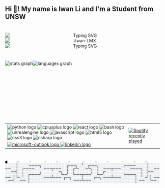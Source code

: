 <h2 align="left">Hi 👋! My name is Iwan Li and I'm a Student from UNSW</h2>

###

<br clear="both">

<div align="center" style="display:flex; flex-direction: column">
    <img src="https://readme-typing-svg.demolab.com?font=Delius&size=30&pause=1000&color=B61E97E4&background=FF1E1E00&width=435&lines=Hello!+You+are+my" alt="Typing SVG" />
    <img src="https://count.getloli.com/@:Iwan-LMX?theme=booru-lisu" alt=":Iwan-LMX" />
    <img src="https://readme-typing-svg.demolab.com?font=Delius&size=30&pause=1000&color=B61E97E4&background=FF1E1E00&width=435&lines=Visotrs" alt="Typing SVG" />
</div>

###

<br clear="both">
<div align="center" style="display:flex; flex-direction: row">
  <img src="https://github-readme-stats.vercel.app/api?username=Iwan-LMX&hide_title=false&hide_rank=false&show_icons=true&include_all_commits=true&count_private=true&disable_animations=false&theme=dracula&locale=en&hide_border=false" height="150" alt="stats graph"  />
  <img src="https://github-readme-stats.vercel.app/api/top-langs?username=Iwan-LMX&locale=en&hide_title=false&layout=compact&card_width=320&langs_count=5&theme=dracula&hide_border=false" height="150" alt="languages graph"  />
</div>


###
<br clear="both">


<table border="0" align="center">
 <tr>
    <td>
        <div>
            <img src="https://cdn.jsdelivr.net/gh/devicons/devicon/icons/python/python-original.svg" height="30" alt="python logo"  />
            <img src="https://cdn.jsdelivr.net/gh/devicons/devicon/icons/cplusplus/cplusplus-original.svg" height="30" alt="cplusplus logo"  />
            <img src="https://cdn.jsdelivr.net/gh/devicons/devicon/icons/react/react-original.svg" height="30" alt="react logo"  />
            <img src="https://cdn.jsdelivr.net/gh/devicons/devicon/icons/bash/bash-original.svg" height="30" alt="bash logo"  />
            <img src="https://cdn.jsdelivr.net/gh/devicons/devicon/icons/unrealengine/unrealengine-original.svg" height="30" alt="unrealengine logo"  />
            <img src="https://cdn.jsdelivr.net/gh/devicons/devicon/icons/javascript/javascript-original.svg" height="30" alt="javascript logo"  />
            <img src="https://cdn.jsdelivr.net/gh/devicons/devicon/icons/html5/html5-original.svg" height="30" alt="html5 logo"  />
            <img src="https://cdn.jsdelivr.net/gh/devicons/devicon/icons/css3/css3-original.svg" height="30" alt="css3 logo"  />
            <img src="https://cdn.jsdelivr.net/gh/devicons/devicon/icons/csharp/csharp-original.svg" height="30" alt="csharp logo"  />
        </div>
    </td>
    <td rowspan=2>
        <div>
            <a href="https://open.spotify.com/user/31hsxcfnpcdixgcj7msrdffpzany">
            <img src="https://spotify-recently-played-readme.vercel.app/api?user=31hsxcfnpcdixgcj7msrdffpzany&count=5" alt="Spotify recently played"  />
            </a>
        </div>
    </td>
 </tr>
 <tr>
    <td>
        <!-- <div style="display: flex; flex-direction: column;"> -->
        <div> 
           <a href="iwan.li@outlook.com" target="_blank">
                <img src="https://raw.githubusercontent.com/maurodesouza/profile-readme-generator/master/src/assets/icons/social/microsoft-outlook/default.svg" width="52" height="40" alt="microsoft-outlook logo"/>
            </a>
            <a href="https://www.linkedin.com/in/iwanli/" target="_blank">
                <img src="https://raw.githubusercontent.com/maurodesouza/profile-readme-generator/master/src/assets/icons/social/linkedin/default.svg" width="52" height="40" alt="linkedin logo"  />
            </a>
        </div>
    </td>
 </tr>
</table>





<div>




###

<br clear="both">

<picture>
  <source media="(prefers-color-scheme: dark)" srcset="https://raw.githubusercontent.com/Iwan-LMX/Iwan-LMX/output/pacman-contribution-graph-dark.svg">
  <source media="(prefers-color-scheme: light)" srcset="https://raw.githubusercontent.com/Iwan-LMX/Iwan-LMX/output/pacman-contribution-graph.svg">
  <img alt="pacman contribution graph" src="https://raw.githubusercontent.com/Iwan-LMX/Iwan-LMX/output/pacman-contribution-graph.svg">
</picture>

###